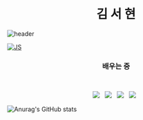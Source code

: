 <h1 align="center"><b>김 서 현</b></h1>

![header](https://capsule-render.vercel.app/api?type=shark&color=auto&height=300&section=header&text=capsule%20render&fontSize=90)

[![JS](https://img.shields.io/badge/JavaScript-F7DF1E?style=flat-square&logo=JavaScript&logoColor=black)](github.com/Joowon0220/TODO-List)

<h3 align="center"><b>배우는 중</b></h3>
</br>
<p align="center">
<img src="https://img.shields.io/badge/c++-00599C?style=flat-square&logo=c%2B%2B&logoColor=white"/></a> &nbsp 
<img src="https://img.shields.io/badge/HTML5-E34F26?style=flat-square&logo=HTML5&logoColor=white"/></a> &nbsp
<img src="https://img.shields.io/badge/CSS3-1572B6?style=flat-square&logo=CSS3&logoColor=white"/></a> &nbsp
<img src="https://img.shields.io/badge/JAVA-007396?style=flat-square&logo=java&logoColor=white"/></a> &nbsp


![Anurag's GitHub stats](https://github-readme-stats.vercel.app/api?username=deEdenKim&theme=default&show_icons=true)
